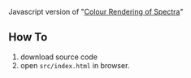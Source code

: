 Javascript version of "[Colour Rendering of Spectra](https://www.fourmilab.ch/documents/specrend/)"

## How To
1. download source code
2. open `src/index.html` in browser.

